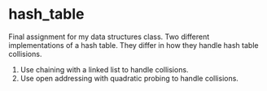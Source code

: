 # hash_table

Final assignment for my data structures class. 
Two different implementations of a hash table. They differ in how they handle hash table collisions.
  1. Use chaining with a linked list to handle collisions.
  2. Use open addressing with quadratic probing to handle collisions. 
